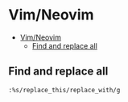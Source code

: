 # Vim/Neovim
<!--ts-->
* [Vim/Neovim](vim.md#vimneovim)
   * [Find and replace all](vim.md#find-and-replace-all)

<!-- Added by: runner, at: Thu Jul 29 13:12:26 UTC 2021 -->

<!--te-->

## Find and replace all
```vim
:%s/replace_this/replace_with/g
```
